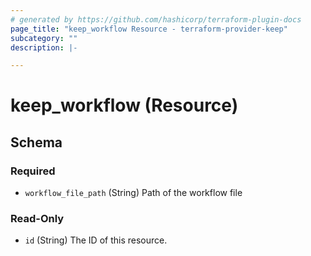 ```yaml
---
# generated by https://github.com/hashicorp/terraform-plugin-docs
page_title: "keep_workflow Resource - terraform-provider-keep"
subcategory: ""
description: |-

---
```


# keep_workflow (Resource)





<!-- schema generated by tfplugindocs -->
## Schema

### Required

- `workflow_file_path` (String) Path of the workflow file

### Read-Only

- `id` (String) The ID of this resource.
